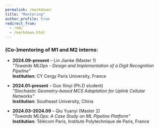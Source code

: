 ```yaml
---
permalink: /markdown/
title: "Mentoring"
author_profile: true
redirect_from: 
  - /md/
  - /markdown.html
---
```



### (Co-)mentoring of M1 and M2 interns:

- **2024.09–present** – Lin Jianke (Master 1)  
  *"Towards MLOps - Design and Implementation of a Digit Recognition Pipeline"*  
  **Institution:** CY Cergy Paris University, France

- **2024.01–present** – Guo Xinyi (Ph.D student)  
  *"Stochastic Geometry-based MCS Adaptation for Uplink Cellular Networks"*  
  **Institution:** Southeast University, China  

- **2024.03–2024.09** – Qiu Yuanyi (Master 2)  
  *"Towards MLOps: A Case Study on ML Pipeline Platform"*  
  **Institution:** Télécom Paris,  Institute Polytechnique de Paris, France  


